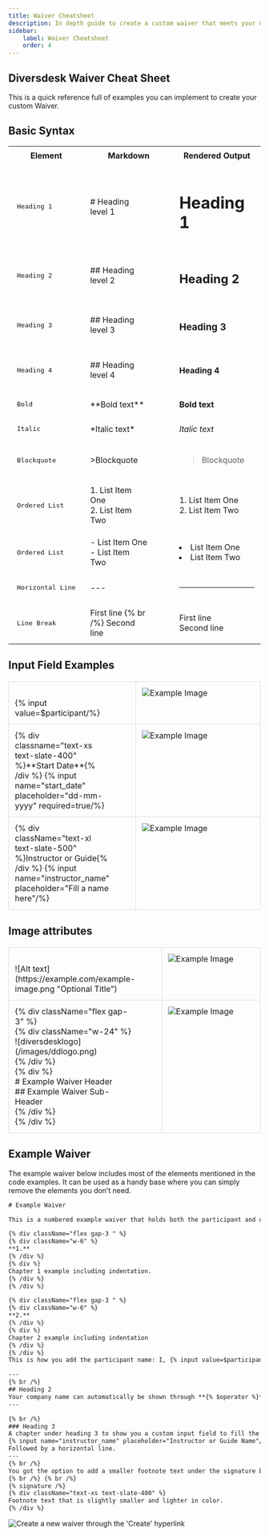 ```yaml
---
title: Waiver Cheatsheet 
description: In depth guide to create a custom waiver that meets your needs.
sidebar:
    label: Waiver Cheatsheet 
    order: 4
---
```


## Diversdesk Waiver Cheat Sheet
This is a quick reference full of examples you can implement to create your custom Waiver.

## Basic Syntax

<head>
  <!-- Add FontAwesome for the copy icon -->
  <link rel="stylesheet" href="https://cdnjs.cloudflare.com/ajax/libs/font-awesome/6.0.0-beta3/css/all.min.css">
</head>

<table style="width: 100%; border-collapse: collapse;">
  <tr>
    <th style="padding: 8px; text-align: center; width: auto;">Element</th>
    <th style="padding: 8px; text-align: center; width: 50%;">Markdown</th>
    <th style="padding: 8px; text-align: center; width: 50%;">Rendered Output</th>
  </tr>

  <!-- Heading Level 1 -->
  <tr>
    <td class="no-border"><pre>Heading 1</pre></td>
    <td onclick="copyToClipboard(this)">
      <span class="markdown-text"># Heading level 1</span>
      <button class="copy-btn"><i class="far fa-copy"></i></button>
      <span class="copied-message">Copied!</span>
    </td>
    <td><h1>Heading 1</h1></td>
  </tr>

  <!-- Heading Level 2 -->
  <tr>
    <td class="no-border"><pre>Heading 2</pre></td>
    <td onclick="copyToClipboard(this)">
      <span class="markdown-text">## Heading level 2</span>
      <button class="copy-btn"><i class="far fa-copy"></i></button>
      <span class="copied-message">Copied!</span>
    </td>
    <td><h2>Heading 2</h2></td>
  </tr>

  <!-- Heading Level 3 -->
  <tr>
    <td class="no-border"><pre>Heading 3</pre></td>
    <td onclick="copyToClipboard(this)">
      <span class="markdown-text">## Heading level 3</span>
      <button class="copy-btn"><i class="far fa-copy"></i></button>
      <span class="copied-message">Copied!</span>
    </td>
    <td><h3>Heading 3</h3></td>
  </tr>

  <!-- Heading Level 4 -->
  <tr>
    <td class="no-border"><pre>Heading 4</pre></td>
    <td onclick="copyToClipboard(this)">
      <span class="markdown-text">## Heading level 4</span>
      <button class="copy-btn"><i class="far fa-copy"></i></button>
      <span class="copied-message">Copied!</span>
    </td>
    <td><h4>Heading 4</h4></td>
  </tr>

  <!-- Bold Text -->
  <tr>
    <td class="no-border"><pre>Bold</pre></td>
    <td onclick="copyToClipboard(this)">
      <span class="markdown-text">**Bold text**</span>
      <button class="copy-btn"><i class="far fa-copy"></i></button>
      <span class="copied-message">Copied!</span>
    </td>
    <td><b>Bold text</b></td>
  </tr>

  <!-- Italic Text -->
  <tr>
    <td class="no-border"><pre>Italic</pre></td>
    <td onclick="copyToClipboard(this)">
      <span class="markdown-text">*Italic text*</span>
      <button class="copy-btn"><i class="far fa-copy"></i></button>
      <span class="copied-message">Copied!</span>
    </td>
    <td><i>Italic text</i></td>
  </tr>

  <!-- Blockquote -->
  <tr>
    <td class="no-border"><pre>Blockquote</pre></td>
    <td onclick="copyToClipboard(this)">
      <span class="markdown-text">>Blockquote</span>
      <button class="copy-btn"><i class="far fa-copy"></i></button>
      <span class="copied-message">Copied!</span>
    </td>
    <td><blockquote>Blockquote</blockquote></td>
  </tr>

<!-- Ordered List -->
<tr>
  <td class="no-border"><pre>Ordered List</pre></td>
  <td onclick="copyToClipboard(this)">
    <span class="markdown-text">1. List Item One
2. List Item Two
</span>
    <button class="copy-btn"><i class="far fa-copy"></i></button>
    <span class="copied-message">Copied!</span>
  </td>
  <td>
    1. List Item One <br>
    2. List Item Two
  </td>
</tr>  
<!-- Unordered List --> 
<tr>
  <td class="no-border"><pre>Ordered List</pre></td>
  <td onclick="copyToClipboard(this)">
    <span class="markdown-text">- List Item One
- List Item Two
</span>
    <button class="copy-btn"><i class="far fa-copy"></i></button>
    <span class="copied-message">Copied!</span>
  </td>
  <td>
  <li> List Item One </li>
  <li> List Item Two </li>
  </td>
</tr>
<!-- Horizontal line -->
<tr>
  <td class="no-border"><pre>Horizontal Line</pre></td>
  <td onclick="copyToClipboard(this)">
    <span class="markdown-text">---
</span>
    <button class="copy-btn"><i class="far fa-copy"></i></button>
    <span class="copied-message">Copied!</span>
  </td>
  <td>
   <hr> <!-- This will render as a horizontal line -->
  </td>
</tr>
<!-- Line Break -->
<tr>
  <td class="no-border"><pre>Line Break</pre></td>
  <td onclick="copyToClipboard(this)">
    <span class="markdown-text">First line {% br /%} Second line
</span>
    <button class="copy-btn"><i class="far fa-copy"></i></button>
    <span class="copied-message">Copied!</span>
  </td>
  <td>
 First line<br />Second line
  </td>
</tr>
</table>


## Input Field Examples

<!-- Second Table with Two Columns -->
<table class="full-width-table">
  <tr>
    <td onclick="copyToClipboard(this)">
      <span class="markdown-text">
{% input value=$participant/%}</span>
      <button class="copy-btn"><i class="far fa-copy"></i></button>
      <span class="copied-message">Copied!</span>
    </td>
    <td>
      <img src="/images/input-field-with-defaultvalue-participant.png" alt="Example Image">
    </td>
  </tr>
  <tr>
    <td onclick="copyToClipboard(this)">
      <span class="markdown-text">{% div classname="text-xs text-slate-400" %}**Start Date**{% /div %} {% input name="start_date" placeholder="dd-mm-yyyy" required=true/%}</span>
      <button class="copy-btn"><i class="far fa-copy"></i></button>
      <span class="copied-message">Copied!</span>
    </td>
    <td>
      <img src="/images/input-field-start-date.png" alt="Example Image">
    </td>
  </tr>
  <tr>
    <td onclick="copyToClipboard(this)">
      <span class="markdown-text">{% div className="text-xl text-slate-500" %}Instructor or Guide{% /div %} {% input name="instructor_name" placeholder="Fill a name here"/%}</span>
      <button class="copy-btn"><i class="far fa-copy"></i></button>
      <span class="copied-message">Copied!</span>
    </td>
    <td>
      <img src="/images/input-field-is-or-guide.png" alt="Example Image">
    </td>
  </tr>
</table>

## Image attributes

<!-- 3rd Table with Two Columns -->
<table class="full-width-table">
<!-- Image 1 -->
  <tr>
    <td onclick="copyToClipboard(this)">
      <span class="markdown-text">
![Alt text](https://example.com/example-image.png "Optional Title")</span>
      <button class="copy-btn"><i class="far fa-copy"></i></button>
      <span class="copied-message">Copied!</span>
    </td>
    <td>
      <img src="/images/example-image.png" alt="Example Image">
    </td>
  </tr>
<!-- Image and Header -->
    <tr>
    <td onclick="copyToClipboard(this)">
      <span class="markdown-text">{% div className="flex gap-3" %}
{% div className="w-24" %}
![diversdesklogo](/images/ddlogo.png)
{% /div %}
{% div %}
# Example Waiver Header
## Example Waiver Sub-Header 
{% /div %}
{% /div %}</span>
      <button class="copy-btn"><i class="far fa-copy"></i></button>
      <span class="copied-message">Copied!</span>
    </td>
    <td>
      <img src="/images/example-image-incl-header.png" alt="Example Image">
    </td>
  </tr>
</table>

## Example Waiver

The example waiver below includes most of the elements mentioned in the code examples. It can be used as a handy base where you can simply remove the elements you don’t need.

```html
# Example Waiver

This is a numbered example waiver that holds both the participant and operator as an exmaple.

{% div className="flex gap-3 " %}
{% div className="w-6" %}
**1.**
{% /div %}
{% div %}
Chapter 1 example including indentation. 
{% /div %}
{% /div %}

{% div className="flex gap-3 " %}
{% div className="w-6" %}
**2.**
{% /div %}
{% div %}
Chapter 2 example including indentation
{% /div %}
{% /div %}
This is how you add the participant name: I, {% input value=$participant /%}, now understand how I can create a custom waiver.{% br /%} {% br /%}

---
{% br /%}
## Heading 2 
Your company name can automatically be shown through **{% $operator %}**. Handy if you use a waiver across different branches. Alternatively, you can ofcourse choose to simply write **your company name**.{% br /%} {% br /%}
---

{% br /%}
### Heading 3
A chapter under heading 3 to show you a custom input field to fill the Instructor or Guide's name.
{% input name="instructor_name" placeholder="Instructor or Guide Name"/%}
Followed by a horizontal line.
---
{% br /%}
You got the option to add a smaller footnote text under the signature by using the following:
{% br /%} {% br /%}
{% signature /%}
{% div className="text-xs text-slate-400" %}
Footnote text that is slightly smaller and lighter in color.   
{% /div %}
```

<div class="w-full" style="margin-left: 0;">
  <img 
    src="/images/custom_waiver_screens.png" 
    alt="Create a new waiver through the 'Create' hyperlink"
  />
</div>

<script>
  let lastCopiedMessage = null;

function copyToClipboard(element) {
  // Extract the text content from the cell and replace <br> with real newlines
  const text = element.querySelector('.markdown-text').innerHTML.replace(/<br\s*\/?>/gi, '\n');
  navigator.clipboard.writeText(text).then(() => {
    // Hide the previous "Copied!" message if it's still visible
    if (lastCopiedMessage) {
      lastCopiedMessage.style.display = 'none';
    }
    // Display the new "Copied!" message
    const copiedMessage = element.querySelector('.copied-message');
    copiedMessage.style.display = 'inline';
    lastCopiedMessage = copiedMessage;

    setTimeout(() => {
      copiedMessage.style.display = 'none';
    }, 2000);
  });
}
</script>


<style>
  /* Existing styles for the first table */
  .copied-message {
    display: none;
    position: absolute;
    top: 50%;
    left: 50%;
    transform: translate(-50%, -50%);
    color: white;
    background-color: #078662;
    padding: 3px 8px;
    border-radius: 5px;
    font-size: 12px;
    z-index: 10;
  }

  .copy-btn {
    border: none;
    background: none;
    cursor: pointer;
    position: absolute;
    right: 10px;
    top: 50%;
    transform: translateY(-50%);
    padding: 5px;
    color: #FF7558;
  }

  .copy-btn i {
    font-size: 12px;
    color: #FF7558;
  }

  .copy-btn:hover i {
    color: #FF5733;
  }

  .markdown-text {
    padding-right: 40px;
    display: inline-block;
    white-space: pre-wrap;
  }

  table {
    width: 100%;
    margin: 0 auto;
    border-collapse: collapse;
  }

  th, td {
    padding: 12px;
    text-align: left;
    position: relative;
  }

  td:hover {
    background-color: #f0f0f0;
  }

  .no-border pre {
    margin: 0;
    padding: 5px;
    text-align: left;
    border: none;
    background: none;
  }

  /* New styles specifically for the second table */
  .full-width-table {
    width: 100%;
    margin: 20px 0;
    border-collapse: collapse;
  }

  .full-width-table td {
    width: 50%;
    padding: 12px;
    text-align: left;
    border: 1px solid #ddd;
    vertical-align: top;
  }

  .full-width-table td img {
    max-width: 100%;
    height: auto;
  }
</style>
